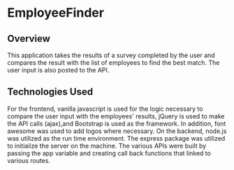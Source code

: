 # EmployeeFinder

## Overview
This application takes the results of a survey completed by the user and compares the result with the list of employees to find the best match. The user input is also posted to the API.

## Technologies Used
For the frontend, vanilla javascript is used for the logic necessary to compare the user input with the employees' results, jQuery is used to make the API calls (ajax),and Bootstrap is used as the framework. In addition, font awesome was used to add logos where necessary. On the backend, node.js was utilized as the run time environment. The express package was utilized to initialize the server on the machine. The various APIs were built by passing the app variable and creating call back functions that linked to various routes.